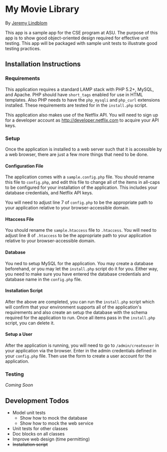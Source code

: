 # My Movie Library

By [Jeremy Lindblom](http://webdevilaz.com)

This app is a sample app for the CSE program at ASU. The purpose of this app is
to show good object-oriented design required for effective unit testing. This
app will be packaged with sample unit tests to illustrate good testing
practices.

## Installation Instructions

### Requirements

This application requires a standard LAMP stack with PHP 5.2+, MySQL, and
Apache. PHP should have `short_tags` enabled for use in HTML templates. Also PHP
needs to have the `php_mysqli` and `php_curl` extensions installed. These
requirements are tested for in the `install.php` script.

This application also makes use of the Netflix API. You will need to sign up for
a developer account as <http://developer.netflix.com> to acquire your API keys.

### Setup

Once the application is installed to a web server such that it is accessible by
a web browser, there are just a few more things that need to be done.

#### Configuration File

The application comes with a `sample.config.php` file. You should rename this
file to `config.php`, and edit this file to change all of the items in all-caps
to be configured for your installation of the application. This includes your
database credentials, and Netflix API keys.

You will need to adjust line 7 of `config.php` to be the appropriate path to
your application relative to your browser-accessible domain.

#### Htaccess File

You should rename the `sample.htaccess` file to `.htaccess`. You will need to
adjust line 8 of `.htaccess` to be the appropriate path to your application
relative to your browser-accessible domain.

#### Database

You ned to setup MySQL for the application. You may create a database
beforehand, or you may let the `install.php` script do it for you. Either way,
you need to make sure you have entered the database credentials and database
name in the `config.php` file.

#### Installation Script

After the above are completed, you can run the `install.php` script which will
confirm that your environment supports all of the application's requirements and
also create an setup the database with the schema required for the application
to run. Once all items pass in the `install.php` script, you can delete it.

#### Setup a User

After the application is running, you will need to go to `/admin/createuser` in
your application via the browser. Enter in the admin credentials defined in your
`config.php` file. Then use the form to create a user account for the
application.

### Testing

*Coming Soon*

## Development Todos

- Model unit tests
    - Show how to mock the database
    - Show how to mock the web service
- Unit tests for other classes
- Doc blocks on all classes
- Improve web design (time permitting)
- <s>Installation script</s>